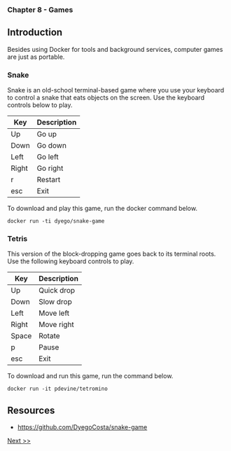 ### Chapter 8 - Games

## Introduction

Besides using Docker for tools and background services, computer games are just as portable.

### Snake

Snake is an old-school terminal-based game where you use your keyboard to control a snake that eats objects on the screen. Use the keyboard controls below to play.

|Key|Description|
|---|---|
|Up|Go up|
|Down|Go down|
|Left|Go left|
|Right|Go right|
|r|Restart|
|esc|Exit|

To download and play this game, run the docker command below.

```
docker run -ti dyego/snake-game
```

### Tetris

This version of the block-dropping game goes back to its terminal roots. Use the following keyboard controls to play.

|Key|Description|
|---|---|
|Up|Quick drop|
|Down|Slow drop|
|Left|Move left|
|Right|Move right|
|Space|Rotate|
|p|Pause|
|esc|Exit|

To download and run this game, run the command below.

```
docker run -it pdevine/tetromino
```

## Resources

* https://github.com/DyegoCosta/snake-game

[Next >>](090-chapter-09.md)
